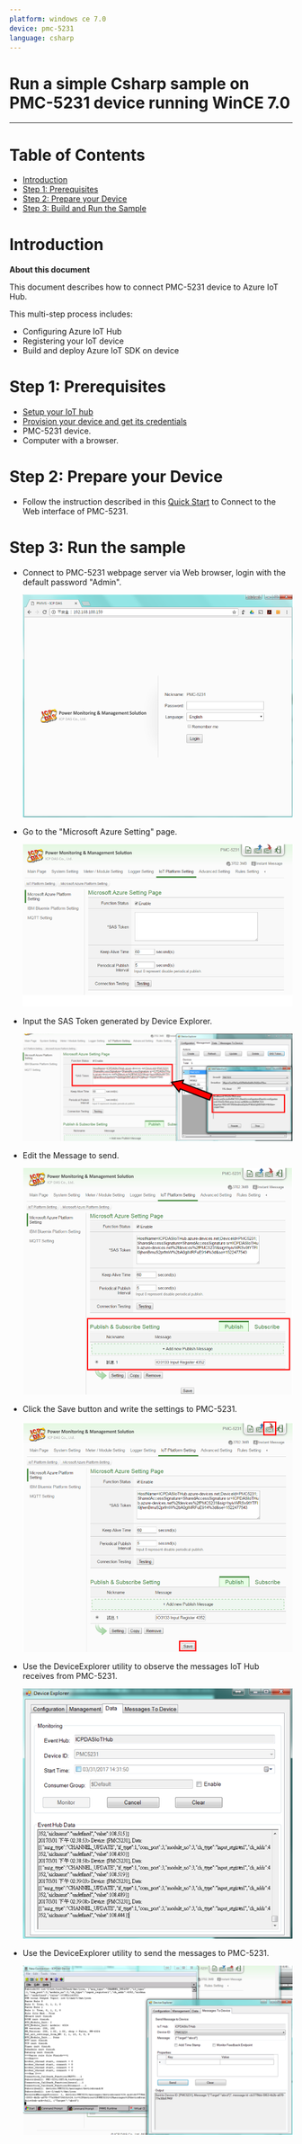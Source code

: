 ```yaml
---
platform: windows ce 7.0
device: pmc-5231
language: csharp
---
```


Run a simple Csharp sample on PMC-5231 device running WinCE 7.0
===
---

# Table of Contents

-   [Introduction](#Introduction)
-   [Step 1: Prerequisites](#Step-1-Prerequisites)
-   [Step 2: Prepare your Device](#Step-2-PrepareDevice)
-   [Step 3: Build and Run the Sample](#Step-3-Build)

<a name="Introduction"></a>
# Introduction

**About this document**

This document describes how to connect PMC-5231 device to Azure IoT Hub.

This multi-step process includes:
-   Configuring Azure IoT Hub
-   Registering your IoT device
-   Build and deploy Azure IoT SDK on device

<a name="Step-1-Prerequisites"></a>
# Step 1: Prerequisites

-   [Setup your IoT hub][lnk-setup-iot-hub]
-   [Provision your device and get its credentials][lnk-manage-iot-hub]
-   PMC-5231 device. 
-   Computer with a browser.

 
<a name="Step-2-PrepareDevice"></a>
# Step 2: Prepare your Device

-   Follow the instruction described in this [Quick Start](http://pmms.icpdas.com/include/PMC_5231/PMC-5231%20Quick%20Start_v3.1.0.pdf) to Connect to the Web interface of PMC-5231.


<a name="Step-3-Build"></a>
# Step 3: Run the sample

-   Connect to PMC-5231 webpage server via Web browser, login with the default password "Admin".

    ![pmc5231\_step1](media/pmc5231-1.png)

-   Go to the "Microsoft Azure Setting" page.

    ![pmc5231\_step2](media/pmc5231-2.png)

-   Input the SAS Token generated by Device Explorer.

    ![pmc5231\_step3](media/pmc5231-3.png)

-   Edit the Message to send.

    ![pmc231\_step4](media/pmc5231-4.png)

-   Click the Save button and write the settings to PMC-5231.

    ![pmc5231\_step5](media/pmc5231-5.png)

-   Use the DeviceExplorer utility to observe the messages IoT Hub receives from PMC-5231.

    ![pmc5231\_step6](media/pmc5231-6.png)

-   Use the DeviceExplorer utility to send the messages to PMC-5231.

    ![pmc5231\_step7](media/pmc5231-7.png)


[lnk-setup-iot-hub]: ../setup_iothub.md
[lnk-manage-iot-hub]: ../manage_iot_hub.md